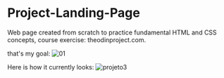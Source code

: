 # Project-Landing-Page
Web page created from scratch to practice fundamental HTML and CSS concepts, course exercise: theodinproject.com.

that's my goal:
![01](https://github.com/LucasDSS888/Project-Landing-Page/assets/32455059/efae2c19-3fb2-44f9-8183-60cbac7b0c0e)

Here is how it currently looks: 
![projeto3](https://github.com/LucasDSS888/Project-Landing-Page/assets/32455059/0ef8ebd1-4d1e-4cb1-b8fa-b904703cadad)
